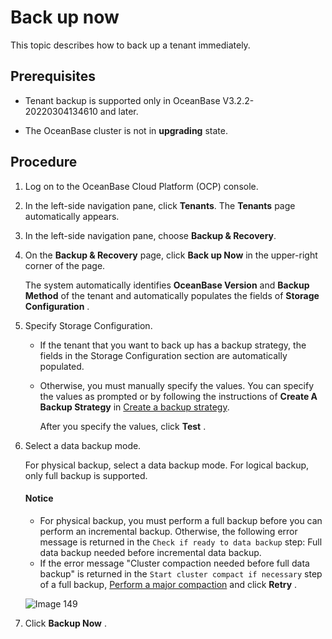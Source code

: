 Back up now
================================

This topic describes how to back up a tenant immediately.

Prerequisites
----------------------------------

* Tenant backup is supported only in OceanBase V3.2.2-20220304134610 and later.

* The OceanBase cluster is not in **upgrading** state.

**Procedure**
----------------------------------

1. Log on to the OceanBase Cloud Platform (OCP) console.

2. In the left-side navigation pane, click **Tenants**.
   The **Tenants** page automatically appears.

3. In the left-side navigation pane, choose **Backup & Recovery**.

4. On the **Backup & Recovery** page, click **Back up Now** in the upper-right corner of the page.

    The system automatically identifies **OceanBase Version** and **Backup Method** of the tenant and automatically populates the fields of **Storage Configuration** .

5. Specify Storage Configuration.

   * If the tenant that you want to back up has a backup strategy, the fields in the Storage Configuration section are automatically populated.

   * Otherwise, you must manually specify the values. You can specify the values as prompted or by following the instructions of **Create A Backup Strategy** in [Create a backup strategy](../1200.backup-and-recover-a-tenant/200.create-a-tenant-backup-strategy.md).

     After you specify the values, click **Test** .

6. Select a data backup mode.

   For physical backup, select a data backup mode. For logical backup, only full backup is supported.

    <main id="notice" type='notice'>
    <h4>Notice</h4>
    <ul>
    <li>For physical backup, you must perform a full backup before you can perform an incremental backup. Otherwise, the following error message is returned in the <code>Check if ready to data backup</code> step: Full data backup needed before incremental data backup.</li>
    <li>If the error message &quot;Cluster compaction needed before full data backup&quot; is returned in the <code>Start cluster compact if necessary</code> step of a full backup, <a href="../../400.cluster-features/900.merge-management/400.perform-merge-1.md">Perform a major compaction</a> and click <strong>Retry</strong> .</li>
    </ul>
    </main>

   ![Image 149](https://obbusiness-private.oss-cn-shanghai.aliyuncs.com/doc/img/ocp/403-ce/%E7%AB%8B%E5%8D%B3%E5%A4%87%E4%BB%BD-1.png)

7. Click **Backup Now** .
